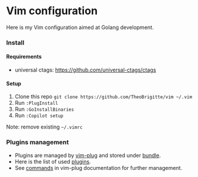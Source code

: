 # Vim configuration

Here is my Vim configuration aimed at Golang development.

### Install

#### Requirements

* universal ctags: https://github.com/universal-ctags/ctags

#### Setup

1. Clone this repo `git clone https://github.com/TheoBrigitte/vim ~/.vim`
2. Run `:PlugInstall`
3. Run `:GoInstallBinaries`
4. Run `:Copilot setup`

Note: remove existing `~/.vimrc`

### Plugins management

* Plugins are managed by [vim-plug][1] and stored under [bundle](bundle).
* Here is the list of used [plugins](config/01.plugin.vim).
* See [commands][2] in vim-plug documentation for further management.


[1]: https://github.com/junegunn/vim-plug
[2]: https://github.com/junegunn/vim-plug#commands
